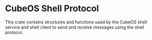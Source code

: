 # CubeOS Shell Protocol

This crate contains structures and functions used by the CubeOS shell service and
shell client to send and receive messages using the shell protocol.